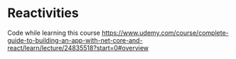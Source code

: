 # Reactivities

Code while learning this course
https://www.udemy.com/course/complete-guide-to-building-an-app-with-net-core-and-react/learn/lecture/24835518?start=0#overview
